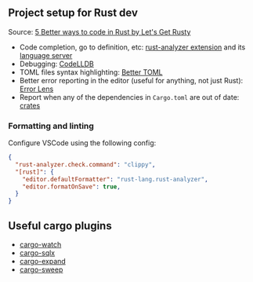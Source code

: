 ## Project setup for Rust dev
Source: [5 Better ways to code in Rust by Let's Get Rusty](https://www.youtube.com/watch?v=BU1LYFkpJuk)
- Code completion, go to definition, etc: [rust-analyzer extension](https://marketplace.visualstudio.com/items?itemName=rust-lang.rust-analyzer) and its [language server](https://rust-analyzer.github.io/)
- Debugging: [CodeLLDB](https://marketplace.visualstudio.com/items?itemName=vadimcn.vscode-lldb)
- TOML files syntax highlighting: [Better TOML](https://marketplace.visualstudio.com/items?itemName=bungcip.better-toml)
- Better error reporting in the editor (useful for anything, not just Rust): [Error Lens](https://marketplace.visualstudio.com/items?itemName=usernamehw.errorlens)
- Report when any of the dependencies in `Cargo.toml` are out of date: [crates](https://marketplace.visualstudio.com/items?itemName=serayuzgur.crates)

### Formatting and linting
Configure VSCode using the following config:
```json
{
  "rust-analyzer.check.command": "clippy",
  "[rust]": {
    "editor.defaultFormatter": "rust-lang.rust-analyzer",
    "editor.formatOnSave": true,
  }
}
```

## Useful cargo plugins
- [cargo-watch](https://crates.io/crates/cargo-watch)
- [cargo-sqlx](https://crates.io/crates/cargo-sqlx)
- [cargo-expand](https://crates.io/crates/cargo-expand)
- [cargo-sweep](https://crates.io/crates/cargo-sweep)
